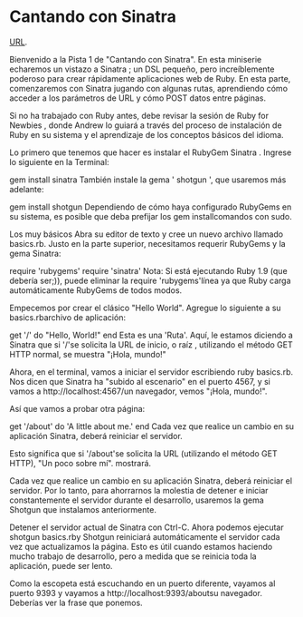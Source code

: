 # Cantando con Sinatra


[URL](https://code.tutsplus.com/tutorials/singing-with-sinatra--net-18965).

Bienvenido a la Pista 1 de "Cantando con Sinatra". En esta miniserie echaremos un vistazo a Sinatra ; un DSL pequeño, pero increíblemente poderoso para crear rápidamente aplicaciones web de Ruby. En esta parte, comenzaremos con Sinatra jugando con algunas rutas, aprendiendo cómo acceder a los parámetros de URL y cómo POST datos entre páginas.

Si no ha trabajado con Ruby antes, debe revisar la sesión de Ruby for Newbies , donde Andrew lo guiará a través del proceso de instalación de Ruby en su sistema y el aprendizaje de los conceptos básicos del idioma.

Lo primero que tenemos que hacer es instalar el RubyGem Sinatra . Ingrese lo siguiente en la Terminal:


gem install sinatra
También instale la gema ' shotgun ', que usaremos más adelante:


gem install shotgun
Dependiendo de cómo haya configurado RubyGems en su sistema, es posible que deba prefijar los gem installcomandos con sudo.

Los muy básicos
Abra su editor de texto y cree un nuevo archivo llamado basics.rb. Justo en la parte superior, necesitamos requerir RubyGems y la gema Sinatra:


require 'rubygems'
require 'sinatra'
Nota: Si está ejecutando Ruby 1.9 (que debería ser;)), puede eliminar la require 'rubygems'línea ya que Ruby carga automáticamente RubyGems de todos modos.

Empecemos por crear el clásico "Hello World". Agregue lo siguiente a su basics.rbarchivo de aplicación:


get '/' do
  "Hello, World!"
end
Esta es una 'Ruta'. Aquí, le estamos diciendo a Sinatra que si '/'se solicita la URL de inicio, o raíz , utilizando el método GET HTTP normal, se muestra "¡Hola, mundo!"

Ahora, en el terminal, vamos a iniciar el servidor escribiendo ruby basics.rb. Nos dicen que Sinatra ha "subido al escenario" en el puerto 4567, y si vamos a http://localhost:4567/un navegador, vemos "¡Hola, mundo!".

Así que vamos a probar otra página:

get '/about' do
  'A little about me.'
end
Cada vez que realice un cambio en su aplicación Sinatra, deberá reiniciar el servidor.

Esto significa que si '/about'se solicita la URL (utilizando el método GET HTTP), "Un poco sobre mí". mostrará.

Cada vez que realice un cambio en su aplicación Sinatra, deberá reiniciar el servidor. Por lo tanto, para ahorrarnos la molestia de detener e iniciar constantemente el servidor durante el desarrollo, usaremos la gema Shotgun que instalamos anteriormente.

Detener el servidor actual de Sinatra con Ctrl-C. Ahora podemos ejecutar shotgun basics.rby Shotgun reiniciará automáticamente el servidor cada vez que actualizamos la página. Esto es útil cuando estamos haciendo mucho trabajo de desarrollo, pero a medida que se reinicia toda la aplicación, puede ser lento.

Como la escopeta está escuchando en un puerto diferente, vayamos al puerto 9393 y vayamos a http://localhost:9393/aboutsu navegador. Deberías ver la frase que ponemos.
